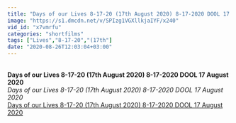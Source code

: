 ```yaml
---
title: "Days of our Lives 8-17-20 (17th August 2020) 8-17-2020 DOOL 17 August 2020"
image: "https://s1.dmcdn.net/v/SPIzg1VGXllkjaIYF/x240"
vid_id: "x7vmrfu"
categories: "shortfilms"
tags: ["Lives","8-17-20","(17th"]
date: "2020-08-26T12:03:04+03:00"
---
```

<br><b>Days of our Lives 8-17-20 (17th August 2020) 8-17-2020 DOOL 17 August 2020</b><br> <i>Days of our Lives 8-17-20 (17th August 2020) 8-17-2020 DOOL 17 August 2020</i><br> <u>Days of our Lives 8-17-20 (17th August 2020) 8-17-2020 DOOL 17 August 2020</u>
